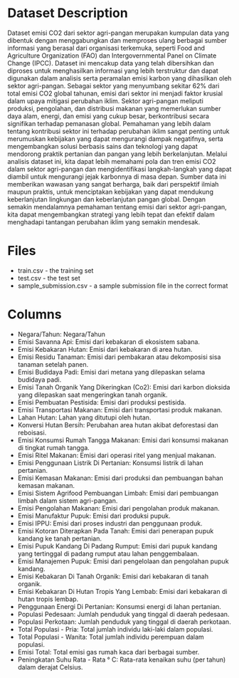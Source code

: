 # Dataset Description
Dataset emisi CO2 dari sektor agri-pangan merupakan kumpulan data yang dibentuk dengan menggabungkan dan memproses ulang berbagai sumber informasi yang berasal dari organisasi terkemuka, seperti Food and Agriculture Organization (FAO) dan Intergovernmental Panel on Climate Change (IPCC). Dataset ini mencakup data yang telah dibersihkan dan diproses untuk menghasilkan informasi yang lebih terstruktur dan dapat digunakan dalam analisis serta peramalan emisi karbon yang dihasilkan oleh sektor agri-pangan. Sebagai sektor yang menyumbang sekitar 62% dari total emisi CO2 global tahunan, emisi dari sektor ini menjadi faktor krusial dalam upaya mitigasi perubahan iklim.
Sektor agri-pangan meliputi produksi, pengolahan, dan distribusi makanan yang memerlukan sumber daya alam, energi, dan emisi yang cukup besar, berkontribusi secara signifikan terhadap pemanasan global. Pemahaman yang lebih dalam tentang kontribusi sektor ini terhadap perubahan iklim sangat penting untuk merumuskan kebijakan yang dapat mengurangi dampak negatifnya, serta mengembangkan solusi berbasis sains dan teknologi yang dapat mendorong praktik pertanian dan pangan yang lebih berkelanjutan. Melalui analisis dataset ini, kita dapat lebih memahami pola dan tren emisi CO2 dalam sektor agri-pangan dan mengidentifikasi langkah-langkah yang dapat diambil untuk mengurangi jejak karbonnya di masa depan.
Sumber data ini memberikan wawasan yang sangat berharga, baik dari perspektif ilmiah maupun praktis, untuk menciptakan kebijakan yang dapat mendukung keberlanjutan lingkungan dan keberlanjutan pangan global. Dengan semakin mendalamnya pemahaman tentang emisi dari sektor agri-pangan, kita dapat mengembangkan strategi yang lebih tepat dan efektif dalam menghadapi tantangan perubahan iklim yang semakin mendesak.

# Files
- train.csv - the training set
- test.csv - the test set
- sample_submission.csv - a sample submission file in the correct format

# Columns
- Negara/Tahun: Negara/Tahun
- Emisi Savanna Api: Emisi dari kebakaran di ekosistem sabana.
- Emisi Kebakaran Hutan: Emisi dari kebakaran di area hutan.
- Emisi Residu Tanaman: Emisi dari pembakaran atau dekomposisi sisa tanaman setelah panen.
- Emisi Budidaya Padi: Emisi dari metana yang dilepaskan selama budidaya padi.
- Emisi Tanah Organik Yang Dikeringkan (Co2): Emisi dari karbon dioksida yang dilepaskan saat mengeringkan tanah organik.
- Emisi Pembuatan Pestisida: Emisi dari produksi pestisida.
- Emisi Transportasi Makanan: Emisi dari transportasi produk makanan.
- Lahan Hutan: Lahan yang ditutupi oleh hutan.
- Konversi Hutan Bersih: Perubahan area hutan akibat deforestasi dan reboisasi.
- Emisi Konsumsi Rumah Tangga Makanan: Emisi dari konsumsi makanan di tingkat rumah tangga.
- Emisi Ritel Makanan: Emisi dari operasi ritel yang menjual makanan.
- Emisi Penggunaan Listrik Di Pertanian: Konsumsi listrik di lahan pertanian.
- Emisi Kemasan Makanan: Emisi dari produksi dan pembuangan bahan kemasan makanan.
- Emisi Sistem Agrifood Pembuangan Limbah: Emisi dari pembuangan limbah dalam sistem agri-pangan.
- Emisi Pengolahan Makanan: Emisi dari pengolahan produk makanan.
- Emisi Manufaktur Pupuk: Emisi dari produksi pupuk.
- Emisi IPPU: Emisi dari proses industri dan penggunaan produk.
- Emisi Kotoran Diterapkan Pada Tanah: Emisi dari penerapan pupuk kandang ke tanah pertanian.
- Emisi Pupuk Kandang Di Padang Rumput: Emisi dari pupuk kandang yang tertinggal di padang rumput atau lahan penggembalaan.
- Emisi Manajemen Pupuk: Emisi dari pengelolaan dan pengolahan pupuk kandang.
- Emisi Kebakaran Di Tanah Organik: Emisi dari kebakaran di tanah organik.
- Emisi Kebakaran Di Hutan Tropis Yang Lembab: Emisi dari kebakaran di hutan tropis lembap.
- Penggunaan Energi Di Pertanian: Konsumsi energi di lahan pertanian.
- Populasi Pedesaan: Jumlah penduduk yang tinggal di daerah pedesaan. 
- Populasi Perkotaan: Jumlah penduduk yang tinggal di daerah perkotaan.
- Total Populasi - Pria: Total jumlah individu laki-laki dalam populasi.
- Total Populasi - Wanita: Total jumlah individu perempuan dalam populasi.
- Emisi Total: Total emisi gas rumah kaca dari berbagai sumber.
- Peningkatan Suhu Rata - Rata ° C: Rata-rata kenaikan suhu (per tahun) dalam derajat Celsius.
